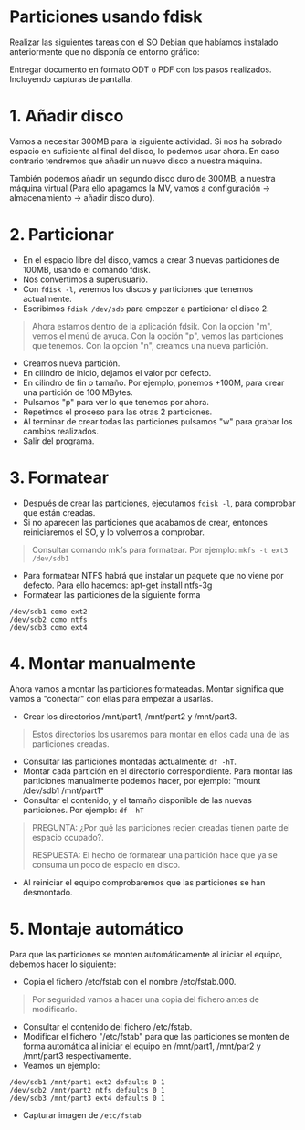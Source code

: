 
# Particiones usando **fdisk**

Realizar las siguientes tareas con el SO Debian que habíamos instalado
anteriormente que no disponía de entorno gráfico:

Entregar documento en formato ODT o PDF con los pasos realizados. Incluyendo capturas de pantalla.

# 1. Añadir disco

Vamos a necesitar 300MB para la siguiente actividad. Si nos ha sobrado espacio en suficiente al final del disco, lo podemos usar ahora. En caso contrario tendremos que añadir un nuevo disco a nuestra máquina.

También podemos añadir un segundo disco duro de 300MB, a nuestra máquina virtual (Para ello apagamos la MV, vamos a configuración -> almacenamiento -> añadir disco duro).

# 2. Particionar

* En el espacio libre del disco, vamos a crear 3 nuevas particiones de 100MB, usando el comando fdisk.
* Nos convertimos a superusuario.
* Con `fdisk -l`, veremos los discos y particiones que tenemos actualmente.
* Escribimos `fdisk /dev/sdb` para empezar a particionar el disco 2.

> Ahora estamos dentro de la aplicación fdsik.
> Con la opción "m", vemos el menú de ayuda.
> Con la opción "p", vemos las particiones que tenemos.
> Con la opción "n", creamos una nueva partición.

* Creamos nueva partición.
* En cilindro de inicio, dejamos el valor por defecto.
* En cilindro de fin o tamaño. Por ejemplo, ponemos +100M, para crear una partición de 100 MBytes.
* Pulsamos "p" para ver lo que tenemos por ahora.
* Repetimos el proceso para las otras 2 particiones.
* Al terminar de crear todas las particiones pulsamos "w" para grabar los cambios realizados.
* Salir del programa.

# 3. Formatear

* Después de crear las particiones, ejecutamos `fdisk -l`, para comprobar que están creadas.
* Si no aparecen las particiones que acabamos de crear, entonces reiniciaremos el SO, y lo volvemos a comprobar.

> Consultar comando mkfs para formatear. Por ejemplo: `mkfs -t ext3 /dev/sdb1`

* Para formatear NTFS habrá que instalar un paquete que no viene por defecto. Para ello hacemos: apt-get install ntfs-3g
* Formatear las particiones de la siguiente forma
```
/dev/sdb1 como ext2
/dev/sdb2 como ntfs
/dev/sdb3 como ext4
```

# 4. Montar manualmente

Ahora vamos a montar las particiones formateadas. Montar significa que vamos a "conectar" con ellas para empezar a usarlas.
* Crear los directorios /mnt/part1, /mnt/part2 y /mnt/part3.

> Estos directorios los usaremos para montar en ellos cada una de las particiones creadas.

* Consultar las particiones montadas actualmente: `df -hT`.
* Montar cada partición en el directorio correspondiente. Para montar las particiones manualmente podemos hacer, por ejemplo: "mount /dev/sdb1 /mnt/part1"
* Consultar el contenido, y el tamaño disponible de las nuevas particiones. Por ejemplo: `df -hT`

> PREGUNTA: ¿Por qué las particiones recien creadas tienen parte del espacio ocupado?.
>
> RESPUESTA: El hecho de formatear una partición hace que ya se consuma un poco de espacio en disco.

* Al reiniciar el equipo comprobaremos que las particiones se han desmontado.

# 5. Montaje automático

Para que las particiones se monten automáticamente al iniciar el equipo, debemos hacer lo siguiente:
* Copia el fichero /etc/fstab con el nombre /etc/fstab.000.

>  Por seguridad vamos a hacer una copia del fichero antes de modificarlo.

* Consultar el contenido del fichero /etc/fstab.
* Modificar el fichero "/etc/fstab" para que las particiones se monten de forma automática al iniciar el equipo en /mnt/part1, /mnt/par2 y /mnt/part3 respectivamente.
* Veamos un ejemplo:
```
/dev/sdb1 /mnt/part1 ext2 defaults 0 1
/dev/sdb2 /mnt/part2 ntfs defaults 0 1
/dev/sdb3 /mnt/part3 ext4 defaults 0 1
```
* Capturar imagen de `/etc/fstab`
